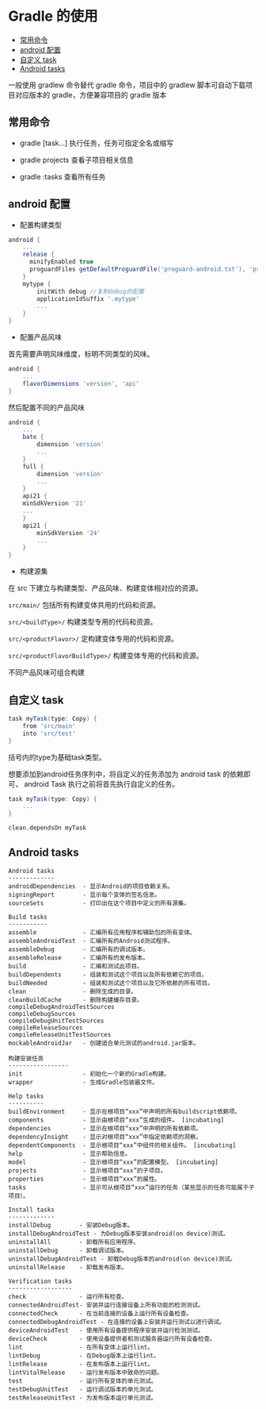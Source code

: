 # Gradle 的使用

- [常用命令](#常用命令)
- [android 配置](#android-配置)
- [自定义 task](#自定义-task)
- [Android tasks](#android-tasks)

一般使用 gradlew 命令替代 gradle 命令，项目中的 gradlew 脚本可自动下载项目对应版本的 gradle，方便兼容项目的 gradle 版本

## 常用命令

- gradle [task...]
  执行任务，任务可指定全名或缩写

- gradle projects
  查看子项目相关信息

- gradle <project-path>:tasks
  查看所有任务

## android 配置

- 配置构建类型

```groovy
android {
    ...
    release {
      minifyEnabled true
      proguardFiles getDefaultProguardFile('proguard-android.txt'), 'proguard-rules.pro'
    }
    mytype {
        initWith debug //复制debug的配置
        applicationIdSuffix '.mytype'
        ...
    }
}
```

- 配置产品风味

首先需要声明风味维度，标明不同类型的风味。

```groovy
android {
    ...
    flavorDimensions 'version', 'api'
}
```

然后配置不同的产品风味

```groovy
android {
    ...
    bate {
        dimension 'version'
        ...
    }
    full {
        dimension 'version'
        ...
    }
    api21 {
    minSdkVersion '21'
    ...
    }
    api21 {
        minSdkVersion '24'
        ...
    }
}
```

- 构建源集

在 src 下建立与构建类型、产品风味、构建变体相对应的资源。

`src/main/` 包括所有构建变体共用的代码和资源。

`src/<buildType>/` 构建类型专用的代码和资源。

`src/<productFlavor>/` 定构建变体专用的代码和资源。

`src/<productFlavorBuildType>/` 构建变体专用的代码和资源。

不同产品风味可组合构建

## 自定义 task

```groovy
task myTask(type: Copy) {
    from 'src/main'
    into 'src/test'
}
```

括号内的type为基础task类型。

想要添加到android任务序列中，将自定义的任务添加为 android task 的依赖即可，
android Task 执行之前将首先执行自定义的任务。

```groovy
task myTask(type: Copy) {
    ...
}

clean.dependsOn myTask
```

## Android tasks

```
Android tasks
-------------
androidDependencies  - 显示Android的项目依赖关系。
signingReport        - 显示每个变体的签名信息。
sourceSets           - 打印出在这个项目中定义的所有源集。

Build tasks
-----------
assemble             - 汇编所有应用程序和辅助包的所有变体。
assembleAndroidTest  - 汇编所有的Android测试程序。
assembleDebug        - 汇编所有的调试版本。
assembleRelease      - 汇编所有的发布版本。
build                - 汇编和测试此项目。
buildDependents      - 组装和测试这个项目以及所有依赖它的项目。
buildNeeded          - 组装和测试这个项目以及它所依赖的所有项目。
clean                - 删除生成的目录。
cleanBuildCache      - 删除构建缓存目录。
compileDebugAndroidTestSources
compileDebugSources
compileDebugUnitTestSources
compileReleaseSources
compileReleaseUnitTestSources
mockableAndroidJar   - 创建适合单元测试的android.jar版本。

构建安装任务
-----------------
init                 - 初始化一个新的Gradle构建。
wrapper              - 生成Gradle包装器文件。

Help tasks
----------
buildEnvironment     - 显示在根项目“xxx”中声明的所有buildscript依赖项。
components           - 显示由根项目“xxx”生成的组件。 [incubating]
dependencies         - 显示在根项目“xxx”中声明的所有依赖项。
dependencyInsight    - 显示对根项目“xxx”中指定依赖项的洞察。
dependentComponents	 - 显示根项目“xxx”中组件的相关组件。 [incubating]
help                 - 显示帮助信息。
model                - 显示根项目“xxx”的配置模型。 [incubating]
projects             - 显示根项目“xxx”的子项目。
properties           - 显示根项目“xxx”的属性。
tasks                - 显示可从根项目“xxx”运行的任务（某些显示的任务可能属于子项目）。

Install tasks
-------------
installDebug        - 安装Debug版本。
installDebugAndroidTest - 为Debug版本安装android(on device)测试。
uninstallAll        - 卸载所有应用程序。
uninstallDebug      - 卸载调试版本。
uninstallDebugAndroidTest - 卸载Debug版本的android(on device)测试。
uninstallRelease    - 卸载发布版本。

Verification tasks
------------------
check               - 运行所有检查。
connectedAndroidTest- 安装并运行连接设备上所有功能的检测测试。
connectedCheck      - 在当前连接的设备上运行所有设备检查。
connectedDebugAndroidTest - 在连接的设备上安装并运行测试以进行调试。
deviceAndroidTest   - 使用所有设备提供程序安装并运行检测测试。
deviceCheck         - 使用设备提供者和测试服务器运行所有设备检查。
lint                - 在所有变体上运行lint。
lintDebug           - 在Debug版本上运行lint。
lintRelease         - 在发布版本上运行lint。
lintVitalRelease    - 运行发布版本中致命的问题。
test                - 运行所有变体的单元测试。
testDebugUnitTest   - 运行调试版本的单元测试。
testReleaseUnitTest - 为发布版本运行单元测试。
```

